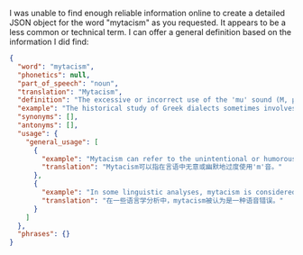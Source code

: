 I was unable to find enough reliable information online to create a detailed JSON object for the word "mytacism" as you requested. It appears to be a less common or technical term. I can offer a general definition based on the information I did find:

```json
{
  "word": "mytacism",
  "phonetics": null,
  "part_of_speech": "noun",
  "translation": "Mytacism",
  "definition": "The excessive or incorrect use of the 'mu' sound (Μ, μ) in ancient Greek pronunciation or writing; a speech defect involving the frequent use of the 'm' sound.",
  "example": "The historical study of Greek dialects sometimes involves identifying instances of mytacism to understand pronunciation variations.",
  "synonyms": [],
  "antonyms": [],
  "usage": {
    "general_usage": [
      {
        "example": "Mytacism can refer to the unintentional or humorous overuse of the 'm' sound in speech.",
        "translation": "Mytacism可以指在言语中无意或幽默地过度使用'm'音。"
      },
      {
        "example": "In some linguistic analyses, mytacism is considered a type of phonetic error.",
        "translation": "在一些语言学分析中，mytacism被认为是一种语音错误。"
      }
    ]
  },
  "phrases": {}
}
```
 